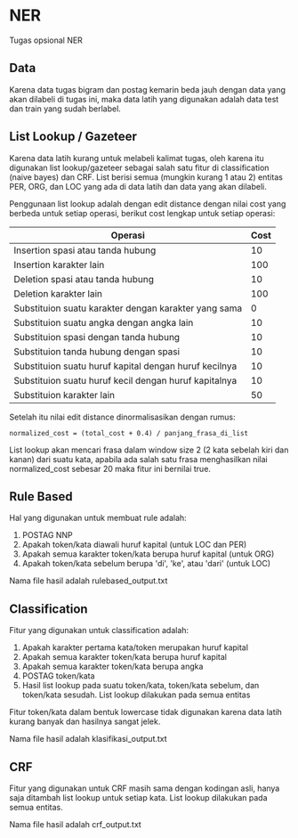 # NER

Tugas opsional NER

## Data

Karena data tugas bigram dan postag kemarin beda jauh dengan data yang akan dilabeli di tugas ini, maka data latih yang digunakan adalah data test dan train yang sudah berlabel.

## List Lookup / Gazeteer

Karena data latih kurang untuk melabeli kalimat tugas, oleh karena itu digunakan list lookup/gazeteer sebagai salah satu fitur di classification (naive bayes) dan CRF. List berisi semua (mungkin kurang 1 atau 2) entitas PER, ORG, dan LOC yang ada di data latih dan data yang akan dilabeli.

Penggunaan list lookup adalah dengan edit distance dengan nilai cost yang berbeda untuk setiap operasi, berikut cost lengkap untuk setiap operasi:

| Operasi | Cost |
| ------- | ---- |
| Insertion spasi atau tanda hubung | 10 |
| Insertion karakter lain | 100 |
| Deletion spasi atau tanda hubung | 10 |
| Deletion karakter lain | 100 |
| Substituion suatu karakter dengan karakter yang sama | 0 |
| Substituion suatu angka dengan angka lain | 10 |
| Substituion spasi dengan tanda hubung | 10 |
| Substituion tanda hubung dengan spasi | 10 |
| Substituion suatu huruf kapital dengan huruf kecilnya | 10 |
| Substituion suatu huruf kecil dengan huruf kapitalnya | 10 |
| Substituion karakter lain | 50 |


Setelah itu nilai edit distance dinormalisasikan dengan rumus:
```
normalized_cost = (total_cost + 0.4) / panjang_frasa_di_list
``` 

List lookup akan mencari frasa dalam window size 2 (2 kata sebelah kiri dan kanan) dari suatu kata, apabila ada salah satu frasa menghasilkan nilai normalized_cost sebesar 20 maka fitur ini bernilai true.

## Rule Based

Hal yang digunakan untuk membuat rule adalah:

1. POSTAG NNP
2. Apakah token/kata diawali huruf kapital (untuk LOC dan PER)
3. Apakah semua karakter token/kata berupa huruf kapital (untuk ORG)
4. Apakah token/kata sebelum berupa 'di', 'ke', atau 'dari' (untuk LOC)

Nama file hasil adalah rulebased_output.txt

## Classification

Fitur yang digunakan untuk classification adalah:
1. Apakah karakter pertama kata/token merupakan huruf kapital
2. Apakah semua karakter token/kata berupa huruf kapital
3. Apakah semua karakter token/kata berupa angka
4. POSTAG token/kata
5. Hasil list lookup pada suatu token/kata, token/kata sebelum, dan token/kata sesudah. List lookup dilakukan pada semua entitas

Fitur token/kata dalam bentuk lowercase tidak digunakan karena data latih kurang banyak dan hasilnya sangat jelek.

Nama file hasil adalah klasifikasi_output.txt

## CRF

Fitur yang digunakan untuk CRF masih sama dengan kodingan asli, hanya saja ditambah list lookup untuk setiap kata. List lookup dilakukan pada semua entitas.

Nama file hasil adalah crf_output.txt